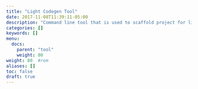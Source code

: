 ```yaml
---
title: "Light Codegen Tool"
date: 2017-11-08T11:39:11-05:00
description: "Command line tool that is used to scaffold project for light-4j frameworks"
categories: []
keywords: []
menu:
  docs:
    parent: "tool"
    weight: 80
weight: 80	#rem
aliases: []
toc: false
draft: true
---
```

